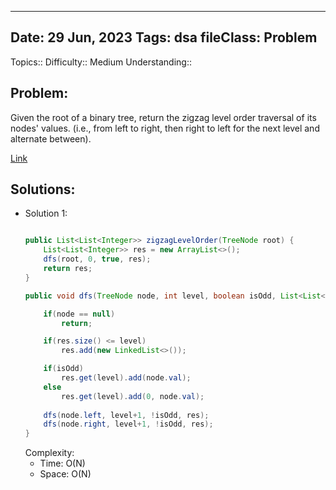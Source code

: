 
---
Date: 29 Jun, 2023
Tags: dsa
fileClass: Problem
---
Topics:: 
Difficulty::  Medium
Understanding:: 
## Problem: 
 Given the root of a binary tree, return the zigzag level order traversal of its nodes' values. (i.e., from left to right, then right to left for the next level and alternate between).

[Link]( https://leetcode.com/problems/binary-tree-zigzag-level-order-traversal/)

## Solutions: 

- Solution 1: 
	```java
	
	public List<List<Integer>> zigzagLevelOrder(TreeNode root) {
        List<List<Integer>> res = new ArrayList<>();
        dfs(root, 0, true, res);
        return res;
    }

    public void dfs(TreeNode node, int level, boolean isOdd, List<List<Integer>> res){

        if(node == null) 
            return;

        if(res.size() <= level) 
            res.add(new LinkedList<>());

        if(isOdd)
            res.get(level).add(node.val);
        else
            res.get(level).add(0, node.val);
        
        dfs(node.left, level+1, !isOdd, res);
        dfs(node.right, level+1, !isOdd, res);
    }
	
	```
	Complexity: 
	- Time: O(N)
	- Space: O(N)

